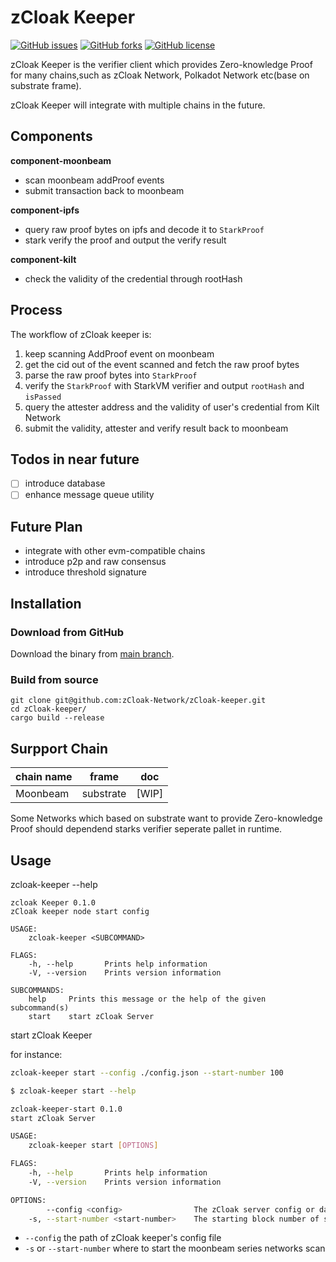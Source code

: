 # zCloak Keeper

[![GitHub issues](https://img.shields.io/github/issues/zcloak-network/zcloak-keeper)](https://github.com/zCloak-network/zCloak-keeper/issues) [![GitHub forks](https://img.shields.io/github/forks/zcloak-network/zcloak-keeper)](https://github.com/zCloak-Network/zCloak-keeper/network) [![GitHub license](https://img.shields.io/github/license/zcloak-network/zcloak-keeper)](https://github.com/zCloak-Network/zCloak-keeper/blob/main/LICENSE)

zCloak Keeper is the verifier client which provides Zero-knowledge Proof for many chains,such as zCloak Network, Polkadot Network etc(base on substrate frame).

zCloak Keeper will integrate with multiple chains in the future.

## Components
**component-moonbeam**
- scan moonbeam addProof events
- submit transaction back to moonbeam

**component-ipfs**
- query raw proof bytes on ipfs and decode it to `StarkProof`
- stark verify the proof and output the verify result

**component-kilt**
- check the validity of the credential through rootHash

## Process
The workflow of zCloak keeper is:
1. keep scanning AddProof event on moonbeam
2. get the cid out of the event scanned and fetch the raw proof bytes
3. parse the raw proof bytes into `StarkProof`
4. verify the `StarkProof` with StarkVM verifier and output `rootHash` and `isPassed`
5. query the attester address and the validity of user's credential from Kilt Network
6. submit the validity, attester and verify result back to moonbeam

## Todos in near future
-[ ] introduce database
-[ ] enhance message queue utility

## Future Plan
- integrate with other evm-compatible chains
- introduce p2p and raw consensus
- introduce threshold signature


## Installation

### Download from GitHub
Download the binary from [main branch](https://github.com/zCloak-Network/zCloak-keeper).

### Build from source
```
git clone git@github.com:zCloak-Network/zCloak-keeper.git
cd zCloak-keeper/
cargo build --release
```

## Surpport Chain
| chain name | frame | doc   |
|------------| ----- |-------|
| Moonbeam   | substrate | [WIP] |

Some Networks which based on substrate want to provide Zero-knowledge Proof should dependend starks verifier seperate pallet in runtime.


## Usage
zcloak-keeper --help

```
zcloak Keeper 0.1.0
zCloak keeper node start config

USAGE:
    zcloak-keeper <SUBCOMMAND>

FLAGS:
    -h, --help       Prints help information
    -V, --version    Prints version information

SUBCOMMANDS:
    help     Prints this message or the help of the given subcommand(s)
    start    start zCloak Server
```

start zCloak Keeper

for instance:
```bash
zcloak-keeper start --config ./config.json --start-number 100
```

```bash
$ zcloak-keeper start --help
```

```bash
zcloak-keeper-start 0.1.0
start zCloak Server

USAGE:
    zcloak-keeper start [OPTIONS]

FLAGS:
    -h, --help       Prints help information
    -V, --version    Prints version information

OPTIONS:
        --config <config>                The zCloak server config or data base path
    -s, --start-number <start-number>    The starting block number of scanning node events
```

- `--config` the path of zCloak keeper's config file
- `-s` or `--start-number` where to start the moonbeam series networks scan